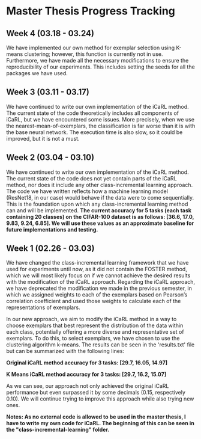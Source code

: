 # Master Thesis Progress Tracking

## Week 4 (03.18 - 03.24)

We have implemented our own method for exemplar selection using K-means clustering;
however, this function is currently not in use. Furthermore, we have made all the
necessary modifications to ensure the reproducibility of our experiments. This
includes setting the seeds for all the packages we have used.

## Week 3 (03.11 - 03.17)

We have continued to write our own implementation of the iCaRL method. The current 
state of the code theoretically includes all components of iCaRL, but we have
encountered some issues. More precisely, when we use the nearest-mean-of-exemplars, 
the classification is far worse than it is with the base neural network. The 
execution time is also slow, so it could be improved, but it is not a must.

## Week 2 (03.04 - 03.10)

We have continued to write our own implementation of the iCaRL method. The current 
state of the code does not yet contain parts of the iCaRL method, nor does it 
include any other class-incremental learning approach. The code we have written 
reflects how a machine learning model (ResNet18, in our case) would behave if the 
data were to come sequentially. This is the foundation upon which any 
class-incremental learning method can and will be implemented. **The current accuracy
for 5 tasks (each task containing 20 classes) on the CIFAR-100 dataset is as follows:
[36.6, 17.0, 9.83, 9.24, 6.85]. We will use these values as an approximate baseline 
for future implementations and testing.**

## Week 1 (02.26 - 03.03)

We have changed the class-incremental learning framework that we have used for 
experiments until now, as it did not contain the FOSTER method, which we will 
most likely focus on if we cannot achieve the desired results with the modification
of the iCaRL approach. Regarding the iCaRL approach, we have deprecated the 
modification we made in the previous semester, in which we assigned weights to each
of the exemplars based on Pearson’s correlation coefficient and used those weights
to calculate each of the representations of exemplars.

In our new approach, we aim to modify the iCaRL method in a way to choose exemplars
that best represent the distribution of the data within each class, potentially 
offering a more diverse and representative set of exemplars. To do this, to select
exemplars, we have chosen to use the clustering algorithm k-means. The results can
be seen in the 'results.txt' file but can be summarized with the following lines:

**Original iCaRL method accuracy for 3 tasks: [29.7, 16.05, 14.97]**

**K Means iCaRL method accuracy for 3 tasks: [29.7, 16.2, 15.07]**

As we can see, our approach not only achieved the original iCaRL performance but 
even surpassed it by some decimals (0.15, respectively 0.10). We will continue 
trying to improve this approach while also trying new ones.

**Notes: As no external code is allowed to be used in the master thesis, I have to 
write my own code for iCaRL. The beginning of this can be seen in the 
"class-incremental-learning" folder.**

